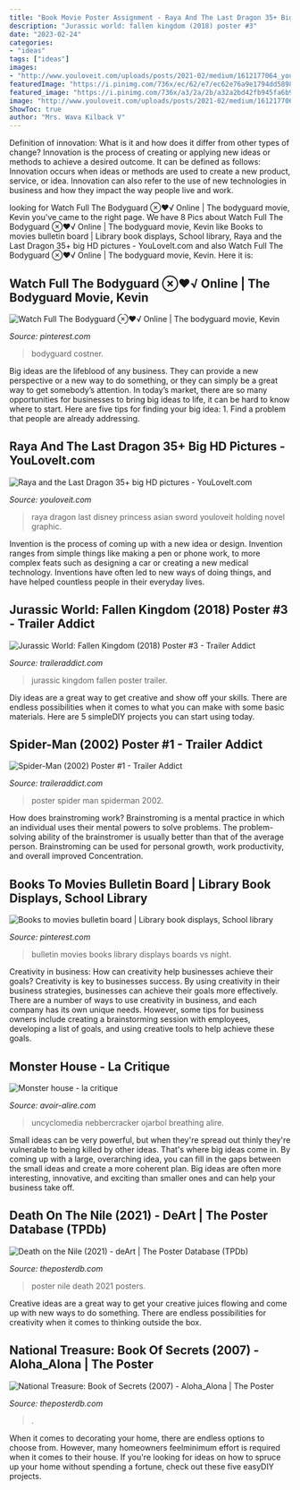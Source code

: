 ```yaml
---
title: "Book Movie Poster Assignment - Raya And The Last Dragon 35+ Big Hd Pictures"
description: "Jurassic world: fallen kingdom (2018) poster #3"
date: "2023-02-24"
categories:
- "ideas"
tags: ["ideas"]
images:
- "http://www.youloveit.com/uploads/posts/2021-02/medium/1612177064_youloveit_com_raya_and_the_last_dragon_pictures_big_hd13.jpg"
featuredImage: "https://i.pinimg.com/736x/ec/62/e7/ec62e76a9e1794dd5898233f28fac862--movies-online-mat.jpg"
featured_image: "https://i.pinimg.com/736x/a3/2a/2b/a32a2bd42fb945fa6b979244b3f7af6d.jpg"
image: "http://www.youloveit.com/uploads/posts/2021-02/medium/1612177064_youloveit_com_raya_and_the_last_dragon_pictures_big_hd13.jpg"
ShowToc: true
author: "Mrs. Wava Kilback V"
---
```



Definition of innovation: What is it and how does it differ from other types of change?
Innovation is the process of creating or applying new ideas or methods to achieve a desired outcome. It can be defined as follows: 
Innovation occurs when ideas or methods are used to create a new product, service, or idea. Innovation can also refer to the use of new technologies in business and how they impact the way people live and work.

	

		
looking for Watch Full The Bodyguard ⊗♥√ Online | The bodyguard movie, Kevin you've came to the right page. We have 8 Pics about Watch Full The Bodyguard ⊗♥√ Online | The bodyguard movie, Kevin like Books to movies bulletin board | Library book displays, School library, Raya and the Last Dragon 35+ big HD pictures - YouLoveIt.com and also Watch Full The Bodyguard ⊗♥√ Online | The bodyguard movie, Kevin. Here it is:
		
    
## Watch Full The Bodyguard ⊗♥√ Online | The Bodyguard Movie, Kevin

<img loading=lazy src="https://i.pinimg.com/736x/ec/62/e7/ec62e76a9e1794dd5898233f28fac862--movies-online-mat.jpg" onerror="this.onerror=null;this.src='https://tse4.mm.bing.net/th?id=OIP.teP76wGHiddmyNH5YCAflgHaLH&amp;pid=15.1';" alt="Watch Full The Bodyguard ⊗♥√ Online | The bodyguard movie, Kevin">

_Source: pinterest.com_

>bodyguard costner. 

	

Big ideas are the lifeblood of any business. They can provide a new perspective or a new way to do something, or they can simply be a great way to get somebody’s attention. In today’s market, there are so many opportunities for businesses to bring big ideas to life, it can be hard to know where to start. Here are five tips for finding your big idea: 1. Find a problem that people are already addressing.

    
## Raya And The Last Dragon 35+ Big HD Pictures - YouLoveIt.com

<img loading=lazy src="http://www.youloveit.com/uploads/posts/2021-02/medium/1612177064_youloveit_com_raya_and_the_last_dragon_pictures_big_hd13.jpg" onerror="this.onerror=null;this.src='https://tse1.mm.bing.net/th?id=OIP.iwYmQFlDYBJL3Ujypx8vfAHaK9&amp;pid=15.1';" alt="Raya and the Last Dragon 35+ big HD pictures - YouLoveIt.com">

_Source: youloveit.com_

>raya dragon last disney princess asian sword youloveit holding novel graphic. 

	

Invention is the process of coming up with a new idea or design. Invention ranges from simple things like making a pen or phone work, to more complex feats such as designing a car or creating a new medical technology. Inventions have often led to new ways of doing things, and have helped countless people in their everyday lives.

    
## Jurassic World: Fallen Kingdom (2018) Poster #3 - Trailer Addict

<img loading=lazy src="https://cdn.traileraddict.com/content/universal-pictures/jurassic-world-fallen-kingdom-6.jpg" onerror="this.onerror=null;this.src='https://tse1.mm.bing.net/th?id=OIP.B3Seslo3uK8bs9cdmpuCgAHaLW&amp;pid=15.1';" alt="Jurassic World: Fallen Kingdom (2018) Poster #3 - Trailer Addict">

_Source: traileraddict.com_

>jurassic kingdom fallen poster trailer. 

	

Diy ideas are a great way to get creative and show off your skills. There are endless possibilities when it comes to what you can make with some basic materials. Here are 5 simpleDIY projects you can start using today.

    
## Spider-Man (2002) Poster #1 - Trailer Addict

<img loading=lazy src="https://cdn.traileraddict.com/content/columbia-pictures/spiderman.jpg" onerror="this.onerror=null;this.src='https://tse1.mm.bing.net/th?id=OIP.4v4O7UP57xFq2m1XEOmRLwAAAA&amp;pid=15.1';" alt="Spider-Man (2002) Poster #1 - Trailer Addict">

_Source: traileraddict.com_

>poster spider man spiderman 2002. 

	

How does brainstroming work?
Brainstroming is a mental practice in which an individual uses their mental powers to solve problems. The problem-solving ability of the brainstromer is usually better than that of the average person. Brainstroming can be used for personal growth, work productivity, and overall improved Concentration.

    
## Books To Movies Bulletin Board | Library Book Displays, School Library

<img loading=lazy src="https://i.pinimg.com/736x/a3/2a/2b/a32a2bd42fb945fa6b979244b3f7af6d.jpg" onerror="this.onerror=null;this.src='https://tse3.mm.bing.net/th?id=OIP.8geC3yjwZCwpnstVmeRvQwHaJ3&amp;pid=15.1';" alt="Books to movies bulletin board | Library book displays, School library">

_Source: pinterest.com_

>bulletin movies books library displays boards vs night. 

	

Creativity in business: How can creativity help businesses achieve their goals?
Creativity is key to businesses success. By using creativity in their business strategies, businesses can achieve their goals more effectively. There are a number of ways to use creativity in business, and each company has its own unique needs. However, some tips for business owners include creating a brainstorming session with employees, developing a list of goals, and using creative tools to help achieve these goals.

    
## Monster House - La Critique

<img loading=lazy src="https://www.avoir-alire.com/IMG/jpg/monster_house_poster.jpg" onerror="this.onerror=null;this.src='https://tse1.mm.bing.net/th?id=OIP.ixLn0ZDfaWAeDOHsVjgqtQHaKU&amp;pid=15.1';" alt="Monster house - la critique">

_Source: avoir-alire.com_

>uncyclomedia nebbercracker ojarbol breathing alire. 

	

Small ideas can be very powerful, but when they're spread out thinly they're vulnerable to being killed by other ideas. That's where big ideas come in. By coming up with a large, overarching idea, you can fill in the gaps between the small ideas and create a more coherent plan. Big ideas are often more interesting, innovative, and exciting than smaller ones and can help your business take off.

    
## Death On The Nile (2021) - DeArt | The Poster Database (TPDb)

<img loading=lazy src="https://images.theposterdb.com/prod/public/images/posters/optimized/movies/51393/VRJZE2JVnWl2Y7YXynFpRE2v8XVfuIiAY6DREBjt.jpg" onerror="this.onerror=null;this.src='https://tse2.mm.bing.net/th?id=OIP.XHiESjlVKxu-0FO8EcyMZwHaLH&amp;pid=15.1';" alt="Death on the Nile (2021) - deArt | The Poster Database (TPDb)">

_Source: theposterdb.com_

>poster nile death 2021 posters. 

	

Creative ideas are a great way to get your creative juices flowing and come up with new ways to do something. There are endless possibilities for creativity when it comes to thinking outside the box.

    
## National Treasure: Book Of Secrets (2007) - Aloha_Alona | The Poster

<img loading=lazy src="https://images.theposterdb.com/prod/public/images/posters/optimized/movies/9319/i8xR0KogtUBRsUHB2TW5YQAlitomoW4hmJL6QDTS.jpg" onerror="this.onerror=null;this.src='https://tse1.mm.bing.net/th?id=OIP.lZUupNwV_Mp8zPuItZWg-QHaLH&amp;pid=15.1';" alt="National Treasure: Book of Secrets (2007) - Aloha_Alona | The Poster">

_Source: theposterdb.com_

>. 

	

When it comes to decorating your home, there are endless options to choose from. However, many homeowners feelminimum effort is required when it comes to their house. If you're looking for ideas on how to spruce up your home without spending a fortune, check out these five easyDIY projects.

